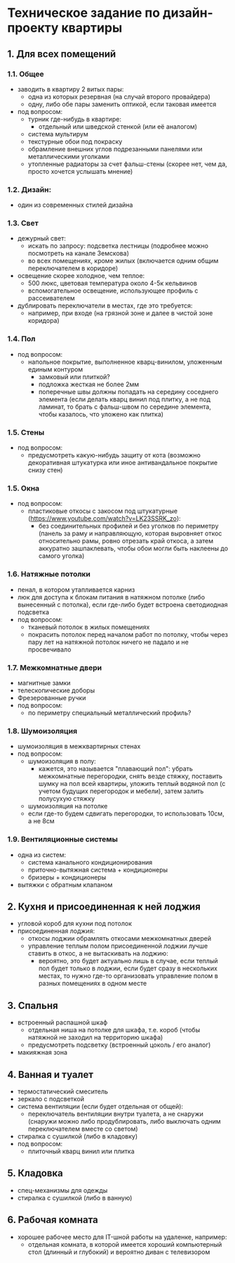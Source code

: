 # Техническое задание по дизайн-проекту квартиры

<!--ts-->
<!--te-->

## 1. Для всех помещений

### 1.1. Общее
* заводить в квартиру 2 витых пары:
    * одна из которых резервная (на случай второго провайдера)
    * одну, либо обе пары заменить оптикой, если таковая имеется
* под вопросом:
  * турник где-нибудь в квартире:
    * отдельный или шведской стенкой (или её аналогом)
  * система мультирум
  * текстурные обои под покраску
  * обрамление внешних углов подрезанными панелями или металлическими уголками
  * утопленные радиаторы за счет фальш-стены (скорее нет, чем да, просто хочется услышать мнение)

### 1.2. Дизайн:
* один из современных стилей дизайна

### 1.3. Свет
* дежурный свет:
  * искать по запросу: подсветка лестницы (подробнее можно посмотреть на канале Земскова)
  * во всех помещениях, кроме жилых (включается одним общим переключателем в коридоре)
* освещение скорее холодное, чем теплое:
  * 500 люкс, цветовая температура около 4-5к кельвинов
  * вспомогательное освещение, использующее профиль с рассеивателем
* дублировать переключатели в местах, где это требуется:
  * например, при входе (на грязной зоне и далее в чистой зоне коридора)

### 1.4. Пол
* под вопросом:
  * напольное покрытие, выполненное кварц-винилом, уложенным единым контуром
    * замковый или плиткой?
    * подложка жесткая не более 2мм
    * поперечные швы должны попадать на середину соседнего элемента (если делать кварц винил под плитку, а не под ламинат, то брать с фальш-швом по середине элемента, чтобы казалось, что уложено как плитка)

### 1.5. Стены
* под вопросом:
  * предусмотреть какую-нибудь защиту от кота (возможно декоративная штукатурка или иное антивандальное покрытие снизу стен)

### 1.5. Окна
* под вопросом:
  * пластиковые откосы с закосом под штукатурные (https://www.youtube.com/watch?v=LK23SSRK_zo):
    * без соединительных профилей и без уголков по периметру (панель за раму и направляющую, которая выровняет откос относительно рамы, ровно отрезать край откоса, а затем аккуратно зашпаклевать, чтобы обои могли быть наклеены до самого уголка)

### 1.6. Натяжные потолки
* пенал, в котором утапливается карниз
* люк для доступа к блокам питания в натяжном потолке (либо вынесенный с потолка), если где-либо будет встроена светодиодная подсветка
* под вопросом:
  * тканевый потолок в жилых помещениях
  * покрасить потолок перед началом работ по потолку, чтобы через пару лет на натяжной потолок ничего не падало и не просвечивало

### 1.7. Межкомнатные двери
* магнитные замки
* телескопические доборы
* Фрезерованные ручки
* под вопросом:
  * по периметру специальный металлический профиль?

### 1.8. Шумоизоляция
* шумоизоляция в межквартирных стенах
* под вопросом:
  * шумоизоляция в полу:
    * кажется, это называется "плавающий пол": убрать межкомнатные перегородки, снять везде стяжку, поставить шумку на пол всей квартиры, уложить теплый водяной пол (с учетом будущих перегородок и мебели), затем залить полусухую стяжку
  * шумоизоляция на потолке
  * если где-то будем сдвигать перегородки, то использовать 10см, а не 8см

### 1.9. Вентиляционные системы
* одна из систем:
  * система канального кондиционирования
  * приточно-вытяжная система + кондиционеры
  * бризеры + кондиционеры
* вытяжки с обратным клапаном

## 2. Кухня и присоединенная к ней лоджия
* угловой короб для кухни под потолок
* присоединенная лоджия:
  * откосы лоджии обрамлять откосами межкомнатных дверей
  * управление теплым полом присоединенной лоджии лучше ставить в откос, а не вытаскивать на лоджию:
    * вероятно, это будет актуально лишь в случае, если теплый пол будет только в лоджии, если будет сразу в нескольких местах, то нужно где-то организовать управление полом в разных помещениях в одном месте

## 3. Спальня
* встроенный распашной шкаф
  * отдельная ниша на потолке для шкафа, т.е. короб (чтобы натяжной не заходил на территорию шкафа)
  * предусмотреть подсветку (встроенный цоколь / его аналог)
* макияжная зона

## 4. Ванная и туалет
* термостатический смеситель
* зеркало с подсветкой
* система вентиляции (если будет отдельная от общей):
  * переключатель вентиляции внутри туалета, а не снаружи (снаружи можно либо продублировать, либо выключать одним переключателем вместе со светом) 
* стиралка с сушилкой (либо в кладовку)
* под вопросом:
  * плиточный кварц винил или плитка

## 5. Кладовка
* спец-механизмы для одежды
* стиралка с сушилкой (либо в ванную)

## 6. Рабочая комната
* хорошее рабочее место для IT-шной работы на удаленке, например:
  * отдельная комната, в которой имеется хороший компьютерный стол (длинный и глубокий) и вероятно диван с телевизором
